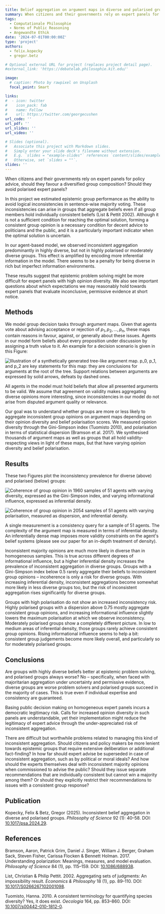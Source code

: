 ```yaml
---
title: Belief aggregation on argument maps in diverse and polarised groups
summary: When citizens and their governments rely on expert panels for policy advice, should they favour a diversified group  composition? Should they avoid polarised expert panels?  
tags:
  - Computationale Philosophie
  - Norms of Public Reasoning
  - Angewandte Ethik
date: '2024-07-01T00:00:00Z'
type: 'project'
authors: 
  - felix.kopecky
  - gregor.betz

# Optional external URL for project (replaces project detail page).
#external_link: 'https://debatelab.philosophie.kit.edu/'

image:
  # caption: Photo by rawpixel on Unsplash
  focal_point: Smart

links:
#  - icon: twitter
#    icon_pack: fab
#    name: Follow
#    url: https://twitter.com/georgecushen
url_code: ''
url_pdf: ''
url_slides: ''
url_video: ''

# Slides (optional).
#   Associate this project with Markdown slides.
#   Simply enter your slide deck's filename without extension.
#   E.g. `slides = "example-slides"` references `content/slides/example-slides.md`.
#   Otherwise, set `slides = ""`.
slides: ''
---
```

When citizens and their governments rely on expert panels for policy
advice, should they favour a diversified group composition? Should they avoid
polarised expert panels? 

In this project we estimated epistemic group performance as the ability to avoid logical
inconsistencies in sentence-wise majority voting.
These inconsistencies can arise in groups that aggregate beliefs even if
all group members hold individually consistent beliefs (List & Pettit 2002). 
Although it is not a sufficient condition for reaching the optimal
solution, forming a consistent group opinion is a necessary condition
for decent advice to politicians and the public, and it is a
particularly important indicator when the optimal solution is uncertain.

In our agent-based model, we observed inconsistent aggregation
predominantly in highly diverse, but not in highly polarised or
moderately diverse groups. This effect is amplified by encoding more inferential
information in the model. There seems to be a penalty for being diverse in rich
but imperfect information environments.

These results suggest that epistemic problem solving might be more difficult
for expert panels with high opinion diversity. We also see important questions 
about which expectations we may reasonably hold towards expert panels that 
evaluate inconclusive, permissive evidence at short notice.

## Methods

We model group decision tasks through argument maps. Given that agents
vote about advising acceptance or rejection of $p_1, p_2,...,p_n$, these maps
contain reasons in favour, against, or generally about these issues. Agents in
our model form beliefs about every proposition under discussion by
assigning a truth value to it. An example for a decision scenario is
given in this Figure:

![Illustration of a synthetically generated tree-like argument map.
$p_0$, $p_1$, and $p_2$ are key statements for this map: they are
conclusions for arguments at the root of the tree. Support relations
between arguments are expressed by solid arrows, defeats by dashed
ones.](synthetised-debate.png)

All agents in the model must hold beliefs that allow all presented
arguments to be valid. We assume that agreement on validity makes
aggregating diverse opinions more interesting, since inconsistencies in
our model do not arise from disputed argument quality or relevance.

Our goal was to understand whether groups are more or less likely to
aggregate inconsistent group opinions on argument maps depending on their 
opinion diversity and belief polarisation scores. We measured opinion diversity 
through the Gini-Simpson index (Tuomisto 2010), and polarisation in terms
of statistical dispersion (Bramson et al. 2017). We synthesised thousands of argument
maps as well as groups that all hold validity-respecting views in light of these 
maps, but that have varying opinion diversity and belief polarisation.

## Results

These two Figures plot the inconsistency prevalence
for diverse (above) and polarised (below) groups:

![Coherence of group opinion in 1960 samples of 51 agents with varying
diversity, expressed as the Gini-Simpson index, and varying
informational influence, expressed as inferential
density.](Experiment-Diversity.png)

![Coherence of group opinion in 2054 samples of 51 agents with varying
polarisation, measured as dispersion, and inferential
density.](Experiment-Polarisation.png)

A single measurement is
a consistency query for a sample of 51 agents. The complexity of the
argument map is measured in terms of inferential density. An
inferentially dense map imposes more validity constraints on the agent's
belief systems (please see our paper for an in-depth treatment of density).

Inconsistent majority opinions are much more likely in diverse than in
homogeneous samples. This is true across different degrees of
informational influence, but a higher inferential density increases the
prevalence of inconsistent aggregation in diverse groups. Groups with a
Gini-Simpson index below 0.5 rarely aggregate their beliefs to
inconsistent group opinions – incoherence is only a risk for diverse
groups. With increasing inferential density, inconsistent aggregations
become somewhat more likely in less diverse groups too, but the risk of
inconsistent aggregation rises significantly for diverse groups.

Groups with high polarisation do not show an increased inconsistency
risk. Highly polarised groups with a dispersion above 0.75 mostly
aggregate consistent group opinions, and increasing informational
influence slightly lowers the maximum polarisation at which we observe
inconsistency. Moderately polarised groups show a completely different
picture. In low to medium areas of inferential density, those groups
rarely achieve consistent group opinions. Rising informational influence
seems to help a bit: consistent group judgements become more likely
overall, and particularly so for moderately polarised groups.

## Conclusions

Are groups with highly diverse beliefs better at epistemic problem
solving, and polarised groups always worse? No – specifically, when
faced with majoritarian aggregation under uncertainty and permissive
evidence, diverse groups are worse problem solvers and polarised groups
succeed in the majority of cases. This is true even if individual
expertise and consistency are guaranteed.

Basing public decision making on homogeneous expert panels incurs a
democratic legitimacy risk. Calls for increased opinion diversity in
such panels are understandable, yet their implementation might reduce
the legitimacy of expert advice through the under-appreciated risk of
inconsistent aggregation.

There are difficult but worthwhile problems related to managing this
kind of inconsistent aggregation. Should citizens and policy makers be
more lenient towards epistemic groups that require extensive deliberation
or additional fact-finding? In how far should expert advise be
superseded in case of inconsistent aggregation, such as by political or moral
ideals? And how should the experts themselves deal with inconsistent majority
opinions when commissioned to advise the public? Should they issue
separate recommendations that are individually consistent but cannot win
a majority among them? Or should they explicitly restrict their
recommendations to issues with a consistent group response?

## Publication
 Kopecky, Felix & Betz, Gregor (2025). Inconsistent belief aggregation in diverse and polarised groups. *Philosophy of Science* 92 (1): 40–58. DOI: [10.1017/psa.2024.29](https://doi.org/10.1017/psa.2024.29).

## References
Bramson, Aaron, Patrick Grim, Daniel J. Singer, William J. Berger, Graham Sack, Steven Fisher, Carissa Flocken & Bennett Holman. 2017. Understanding polarization: Meanings, measures, and model evaluation. *Philosophy of Science* 84 (1), pp. 115–159. DOI: [10.1086/688938](https://doi.org/10.1086/688938).

List, Christian & Philip Pettit. 2002. Aggregating sets of judgments: An impossibility result. *Economics & Philosophy* 18 (1), pp. 89–110. DOI: [10.1017/S0266267102001098](https://doi.org/10.1017/S0266267102001098).

Tuomisto, Hanna. 2010. A consistent terminology for quantifying species diversity? Yes, it does exist. *Oecologia* 164, pp. 853–860. DOI: [10.1007/s00442-010-1812-0](https://doi.org/10.1007/s00442-010-1812-0]).